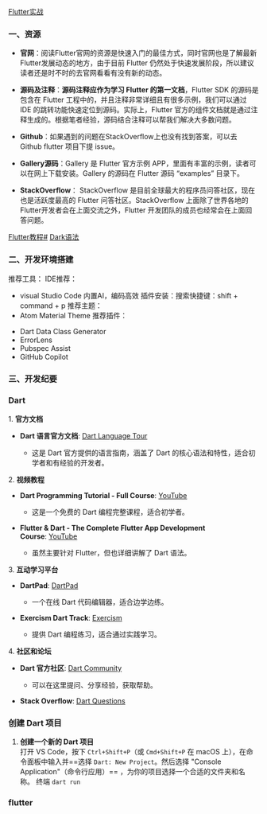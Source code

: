[Flutter实战](https://book.flutterchina.club/chapter1/flutter_intro.html#_1-2-3-%E5%A6%82%E4%BD%95%E5%AD%A6%E4%B9%A0flutter)
### 一、资源

- **官网**：阅读Flutter官网的资源是快速入门的最佳方式，同时官网也是了解最新Flutter发展动态的地方，由于目前 Flutter 仍然处于快速发展阶段，所以建议读者还是时不时的去官网看看有没有新的动态。
    
- **源码及注释**：**源码注释应作为学习 Flutter 的第一文档**，Flutter SDK 的源码是包含在 Flutter 工程中的，并且注释非常详细且有很多示例，我们可以通过 IDE 的跳转功能快速定位到源码。实际上，Flutter 官方的组件文档就是通过注释生成的。根据笔者经验，源码结合注释可以帮我们解决大多数问题。
    
- **Github**：如果遇到的问题在StackOverflow上也没有找到答案，可以去 Github flutter 项目下提 issue。
    
- **Gallery源码**：Gallery 是 Flutter 官方示例 APP，里面有丰富的示例，读者可以在网上下载安装。Gallery 的源码在 Flutter 源码 “examples” 目录下。
    
- **StackOverflow**： StackOverflow 是目前全球最大的程序员问答社区，现在也是活跃度最高的 Flutter 问答社区。StackOverflow 上面除了世界各地的 Flutter开发者会在上面交流之外，Flutter 开发团队的成员也经常会在上面回答问题。
    
 [Flutter教程#](https://book.flutterchina.club/chapter1/flutter_intro.html#_2-%E5%B0%8F%E7%BB%93)    [Dark语法](https://dart.cn/language/)

### 二、开发环境搭建

推荐工具：
IDE推荐：
- visual  Studio Code  内置AI，编码高效
插件安装：搜索快捷键：shift + command + p
推荐主题：
- Atom Material Theme
推荐插件：
* Dart Data Class Generator
* ErrorLens
* Pubspec Assist
* GitHub Copilot

### 三、开发纪要

### Dart

 1. **官方文档**
- **Dart 语言官方文档**: [Dart Language Tour](https://dart.dev/guides/language/language-tour)
    
    - 这是 Dart 官方提供的语言指南，涵盖了 Dart 的核心语法和特性，适合初学者和有经验的开发者。
        
 
 2. **视频教程**

- **Dart Programming Tutorial - Full Course**: [YouTube](https://www.youtube.com/watch?v=Ej_Pcr4uC2Q)
    
    - 这是一个免费的 Dart 编程完整课程，适合初学者。
        
- **Flutter & Dart - The Complete Flutter App Development Course**: [YouTube](https://www.youtube.com/watch?v=x0uinJvhNxI)
    
    - 虽然主要针对 Flutter，但也详细讲解了 Dart 语法。
        

 3. **互动学习平台**

- **DartPad**: [DartPad](https://dartpad.dev/)
    
    - 一个在线 Dart 代码编辑器，适合边学边练。
        
- **Exercism Dart Track**: [Exercism](https://exercism.io/tracks/dart)
    
    - 提供 Dart 编程练习，适合通过实践学习。
        

 4. **社区和论坛**

- **Dart 官方社区**: [Dart Community](https://dart.dev/community)
    
    - 可以在这里提问、分享经验，获取帮助。
        
- **Stack Overflow**: [Dart Questions](https://stackoverflow.com/questions/tagged/dart)


### 创建 Dart 项目

1. **创建一个新的 Dart 项目**  
    打开 VS Code，按下 `Ctrl+Shift+P`（或 `Cmd+Shift+P` 在 macOS 上），在命令面板中输入并==选择 `Dart: New Project`。然后选择 "Console Application"（命令行应用）== ，为你的项目选择一个合适的文件夹和名称。 终端 `dart run`
    
### flutter